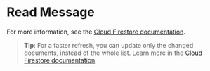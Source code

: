 # Read Message



For more information, see the  [Cloud Firestore documentation](https://firebase.google.com/docs/firestore/query-data/listen).

> **Tip**: For a faster refresh, you can update only the changed documents, instead of the whole list. Learn more in the  [Cloud Firestore documentation](https://firebase.google.com/docs/firestore/query-data/listen#view_changes_between_snapshots).

